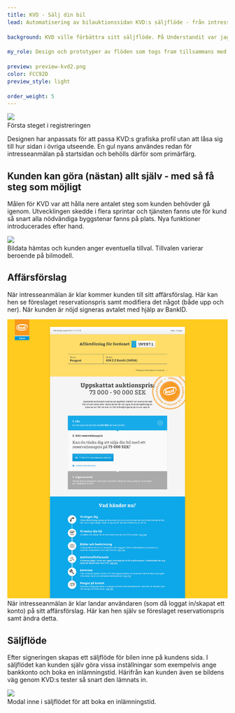 ```yaml
---
title: KVD - Sälj din bil
lead: Automatisering av bilauktionssidan KVD:s säljflöde - från intresseanmälan till pengar på kontot.

background: KVD ville förbättra sitt säljflöde. På Understandit var jag med och tog fram ett automatiserat flöde där kunden kan göra (nästan) allt själv.

my_role: Design och prototyper av flöden som togs fram tillsammans med KVD. Jag gjorde även större delen av front-end-arbetet i Drupal.

preview: preview-kvd2.png
color: FCC92D
preview_style: light

order_weight: 5
---
```


![](kvd-step1.jpg)  
Första steget i registreringen

Designen har anpassats för att passa KVD:s grafiska profil utan att låsa sig till hur sidan i övriga utseende. En gul nyans användes redan för intresseanmälan på startsidan och behölls därför som primärfärg.

## Kunden kan göra (nästan) allt själv - med så få steg som möjligt
Målen för KVD var att hålla nere antalet steg som kunden behövder gå igenom. Utvecklingen skedde i flera sprintar och tjänsten fanns ute för kund så snart alla nödvändiga byggstenar fanns på plats. Nya funktioner introducerades efter hand.

![](kvd-step2.jpg)  
Bildata hämtas och kunden anger eventuella tillval. Tillvalen varierar beroende på bilmodell.

## Affärsförslag
När intresseanmälan är klar kommer kunden till sitt affärsförslag. Här kan hen se föreslaget reservationspris samt modifiera det något (både upp och ner). När kunden är nöjd signeras avtalet med hjälp av BankID.

![](kvd-misc01.png)  
När intresseanmälan är klar landar användaren (som då loggat in/skapat ett konto) på sitt affärsförslag. Här kan hen själv se föreslaget reservationspris samt ändra detta.

## Säljflöde
Efter signeringen skapas ett säljflöde för bilen inne på kundens sida. I säljflödet kan kunden själv göra vissa inställningar som exempelvis ange bankkonto och boka en inlämningstid. Härifrån kan kunden även se bildens väg genom KVD:s tester så snart den lämnats in.

![](kvd-modal.jpg)  
Modal inne i säljflödet för att boka en inlämningstid.
